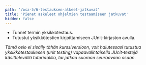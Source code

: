 ```yaml
---
path: '/osa-5/6-testauksen-alkeet-jatkuvat'
title: 'Pienet askeleet ohjelmien testaamiseen jatkuvat'
hidden: false
---
```



<text-box variant='learningObjectives' name='Oppimistavoitteet'>

- Tunnet termin yksikkötestaus.
- Tutustut yksikkötestien kirjoittamiseen JUnit-kirjaston avulla.

</text-box>

*Tämä osio ei sisälly tähän kurssiversioon, voit halutessasi tutustua yksikkötestaukesen (unit testing) vapaavalintaisella JUnit-testejä käsittelevällä tutoriaalilla, tai jatkaa suoraan seuraavaan osaan.*

